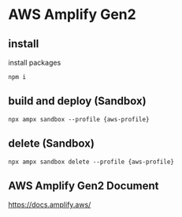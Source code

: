 # AWS Amplify Gen2

## install
install packages
```
npm i
```

## build and deploy (Sandbox)
```
npx ampx sandbox --profile {aws-profile}
```

## delete (Sandbox)
```
npx ampx sandbox delete --profile {aws-profile}
```

## AWS Amplify Gen2 Document
https://docs.amplify.aws/